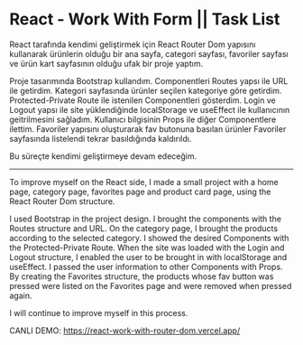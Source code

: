 # React - Work With Form || Task List

React tarafında kendimi geliştirmek için React Router Dom yapısını kullanarak ürünlerin olduğu bir ana sayfa, categori sayfası, favoriler sayfası ve ürün kart sayfasının olduğu ufak bir proje yaptım.

Proje tasarımında Bootstrap kullandım. Componentleri Routes yapsı ile URL ile getirdim. Kategori sayfasında ürünler seçilen kategoriye göre getirdim. Protected-Private Route ile istenilen Componentleri gösterdim. Login ve Logout yapsı ile site yüklendiğinde localStorage ve useEffect ile kullanıcının geitrilmesini sağladım. Kullanıcı bilgisinin Props ile diğer Componentlere ilettim. Favoriler yapısını oluşturarak fav butonuna basılan ürünler Favoriler sayfasında listelendi tekrar basıldığında kaldırıldı.

Bu süreçte kendimi geliştirmeye devam edeceğim. 

--------------------------------------------------------------------------------

To improve myself on the React side, I made a small project with a home page, category page, favorites page and product card page, using the React Router Dom structure.

I used Bootstrap in the project design. I brought the components with the Routes structure and URL. On the category page, I brought the products according to the selected category. I showed the desired Components with the Protected-Private Route. When the site was loaded with the Login and Logout structure, I enabled the user to be brought in with localStorage and useEffect. I passed the user information to other Components with Props. By creating the Favorites structure, the products whose fav button was pressed were listed on the Favorites page and were removed when pressed again.

I will continue to improve myself in this process.

CANLI DEMO: https://react-work-with-router-dom.vercel.app/

